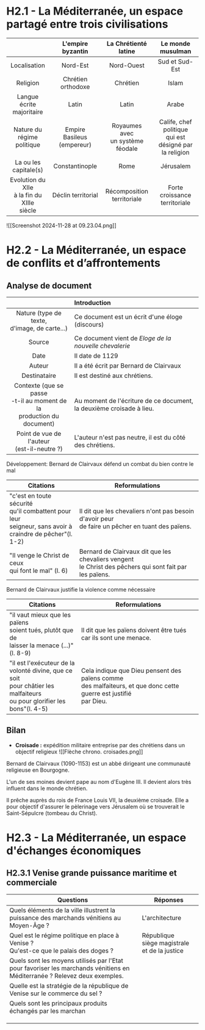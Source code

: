 # H2.1 - La Méditerranée, un espace partagé entre trois civilisations

|                                                  |       L'empire byzantin       |        La Chrétienté latine         |                     Le monde musulman                     |
| :----------------------------------------------: | :---------------------------: | :---------------------------------: | :-------------------------------------------------------: |
|                   Localisation                   |           Nord-Est            |             Nord-Ouest              |                      Sud et Sud-Est                       |
|                     Religion                     |      Chrétien orthodoxe       |              Chrétien               |                           Islam                           |
|           Langue écrite<br>majoritaire           |             Latin             |                Latin                |                           Arabe                           |
|          Nature du<br>régime politique           | Empire<br>Basileus (empereur) | Royaumes avec<br>un système féodale | Calife, chef politique<br>qui est désigné par la religion |
|             La ou les<br>capitale(s)             |        Constantinople         |                Rome                 |                         Jérusalem                         |
| Evolution du XIIe<br>à la fin du XIIIe<br>siècle |      Déclin territorial       |    Récomposition<br>territoriale    |             Forte croissance<br>territoriale              |

![[Screenshot 2024-11-28 at 09.23.04.png]]

# H2.2 - La Méditerranée, un espace de conflits et d’affrontements
## Analyse de document

|                                                                                | Introduction                                                            |
|:------------------------------------------------------------------------------:|:----------------------------------------------------------------------- |
|                Nature (type de texte,<br>d'image, de carte...)                 | Ce document est un écrit d'une éloge (discours)                         |
|                                     Source                                     | Ce document vient de *Eloge de la nouvelle chevalerie*                  |
|                                      Date                                      | Il date de 1129                                                         |
|                                     Auteur                                     | Il a été écrit par Bernard de Clairvaux                                 |
|                                  Destinataire                                  | Il est destiné aux chrétiens.                                           |
| Contexte (que se passe<br>-t-il au moment de la<br>production du <br>document) | Au moment de l'écriture de ce document,<br>la deuxième croisade à lieu. |
|                 Point de vue de l'auteur<br>(est-il-neutre ?)                  | L'auteur n'est pas neutre, il est du côté des chrétiens.                |
Développement:
Bernard de Clairvaux défend un combat du bien contre le mal

| Citations                                                                                                        | Reformulations                                                                                              |
| ---------------------------------------------------------------------------------------------------------------- | ----------------------------------------------------------------------------------------------------------- |
| "c'est en toute sécurité<br>qu'il combattent pour leur<br>seigneur, sans avoir à <br>craindre de pêcher"(l. 1-2) | Il dit que les chevaliers n'ont pas besoin d'avoir peur <br>de faire un pêcher en tuant des païens.         |
| "Il venge le Christ de ceux<br>qui font le mal" (l. 6)                                                           | Bernard de Clairvaux dit que les chevaliers vengent <br>le Christ des pêchers qui sont fait par les païens. |

Bernard de Clairvaux justifie la violence comme nécessaire

| Citations                                                                                                                        | Reformulations                                                                                                        |
| -------------------------------------------------------------------------------------------------------------------------------- | --------------------------------------------------------------------------------------------------------------------- |
| "il vaut mieux que les païens<br>soient tués, plutôt que de<br>laisser la menace (...)"(l. 8-9)                                  | Il dit que les païens doivent être tués car ils sont une menace.                                                      |
| "il est l'exécuteur de la <br>volonté divine, que ce soit<br>pour châtier les malfaiteurs<br>ou pour glorifier les bons"(l. 4-5) | Cela indique que Dieu pensent des païens comme<br>des malfaiteurs, et que donc cette guerre est justifié<br>par Dieu. |
## Bilan

- **Croisade :** expédition militaire entreprise par des chrétiens dans un objectif religieux
![[Flèche chrono. croisades.png]]

Bernard de Clairvaux (1090-1153) est un abbé dirigeant une communauté religieuse en Bourgogne.

L'un de ses moines devient pape au nom d'Eugène III. Il devient alors très influent dans le monde chrétien.

Il prêche auprès du rois de France Louis VII, la deuxième croisade. Elle a pour objectif d'assurer le pèlerinage vers Jérusalem où se trouverait le Saint-Sépulcre (tombeau du Christ).

# H2.3 - La Méditerranée, un espace d'échanges économiques
## H2.3.1 Venise grande puissance maritime et commerciale

| Questions                                                                                                                 | Réponses                                        |
| ------------------------------------------------------------------------------------------------------------------------- | ----------------------------------------------- |
| Quels éléments de la ville illustrent la puissance des marchands vénitiens au Moyen-Âge ?                                 | L'architecture                                  |
| Quel est le régime politique en place à Venise ?<br>Qu'est-ce que le palais des doges ?                                   | République<br>siège magistrale et de la justice |
| Quels sont les moyens utilisés par l'Etat pour favoriser les marchands vénitiens en Méditerranée ? Relevez deux exemples. |                                                 |
| Quelle est la stratégie de la république de Venise sur le commerce du sel ?                                               |                                                 |
| Quels sont les principaux produits échangés par les marchan                                                               |                                                 |
|                                                                                                                           |                                                 |
|                                                                                                                           |                                                 |
|                                                                                                                           |                                                 |
